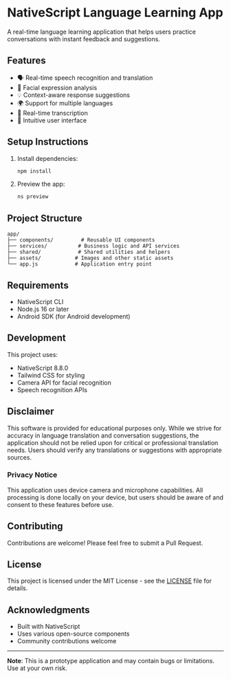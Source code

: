 # NativeScript Language Learning App

A real-time language learning application that helps users practice conversations with instant feedback and suggestions.

## Features

- 🗣️ Real-time speech recognition and translation
- 📸 Facial expression analysis
- 💡 Context-aware response suggestions
- 🌍 Support for multiple languages
- 📝 Real-time transcription
- 🎯 Intuitive user interface

## Setup Instructions

1. Install dependencies:
   ```bash
   npm install
   ```

2. Preview the app:
   ```bash
   ns preview
   ```

## Project Structure

```
app/
├── components/         # Reusable UI components
├── services/          # Business logic and API services
├── shared/            # Shared utilities and helpers
├── assets/           # Images and other static assets
└── app.js            # Application entry point
```

## Requirements

- NativeScript CLI
- Node.js 16 or later
- Android SDK (for Android development)

## Development

This project uses:
- NativeScript 8.8.0
- Tailwind CSS for styling
- Camera API for facial recognition
- Speech recognition APIs

## Disclaimer

This software is provided for educational purposes only. While we strive for accuracy in language translation and conversation suggestions, the application should not be relied upon for critical or professional translation needs. Users should verify any translations or suggestions with appropriate sources.

### Privacy Notice

This application uses device camera and microphone capabilities. All processing is done locally on your device, but users should be aware of and consent to these features before use.

## Contributing

Contributions are welcome! Please feel free to submit a Pull Request.

## License

This project is licensed under the MIT License - see the [LICENSE](LICENSE) file for details.

## Acknowledgments

- Built with NativeScript
- Uses various open-source components
- Community contributions welcome

---

**Note**: This is a prototype application and may contain bugs or limitations. Use at your own risk.